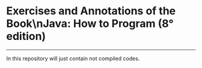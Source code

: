 # Exercises and Annotations of the Book\nJava: How to Program (8° edition)
---
In this repository will just contain not compiled codes.
